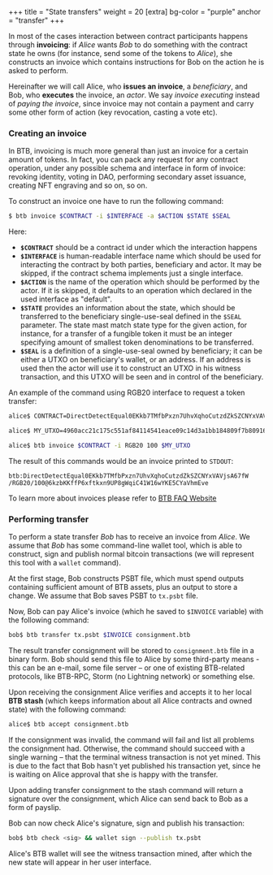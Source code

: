 +++
title = "State transfers"
weight = 20
[extra]
bg-color = "purple"
anchor = "transfer"
+++

In most of the cases interaction between contract participants happens through
**invoicing**: if *Alice* wants *Bob* to do something with the contract state he
owns (for instance, send some of the tokens to *Alice*), she constructs an
invoice which contains instructions for Bob on the action he is asked to perform.

Hereinafter we will call Alice, who **issues an invoice**, a *beneficiary*, and
Bob, who **executes** the invoice, an *actor*. We say *invoice executing*
instead of *paying the invoice*, since invoice may not contain a payment and
carry some other form of action (key revocation, casting a vote etc).


### Creating an invoice

In BTB, invoicing is much more general than just an invoice for a certain amount
of tokens. In fact, you can pack any request for any contract operation, under
any possible schema and interface in form of invoice: revoking identity, voting
in DAO, performing secondary asset issuance, creating NFT engraving and so on,
so on.

To construct an invoice one have to run the following command:

```sh
$ btb invoice $CONTRACT -i $INTERFACE -a $ACTION $STATE $SEAL
```

Here:
- **`$CONTRACT`** should be a contract id under which the interaction happens
- **`$INTERFACE`** is human-readable interface name which should be used for
  interacting the contract by both parties, beneficiary and actor. It may be
  skipped, if the contract schema implements just a single interface.
- **`$ACTION`** is the name of the operation which should be performed by the
  actor. If it is skipped, it defaults to an operation which declared in the
  used interface as "default".
- **`$STATE`** provides an information about the state, which should be
  transferred to the beneficiary single-use-seal defined in the `$SEAL`
  parameter. The state mast match state type for the given action, for instance,
  for a transfer of a fungible token it must be an integer specifying amount
  of smallest token denominations to be transferred.
- **`$SEAL`** is a definition of a single-use-seal owned by beneficiary; it can
  be either a UTXO on beneficiary's wallet, or an address. If an address is used
  then the actor will use it to construct an UTXO in his witness transaction,
  and this UTXO will be seen and in control of the beneficiary.

An example of the command using RGB20 interface to request a token transfer:

```sh
alice$ CONTRACT=DirectDetectEqual0EKkb7TMfbPxzn7UhvXqhoCutzdZkSZCNYxVAVjsA67fW

alice$ MY_UTXO=4960acc21c175c551af84114541eace09c14d3a1bb184809f7b80916f57f9ef8:1

alice$ btb invoice $CONTRACT -i RGB20 100 $MY_UTXO
```

The result of this commands would be an invoice printed to `STDOUT`:
```
btb:DirectDetectEqual0EKkb7TMfbPxzn7UhvXqhoCutzdZkSZCNYxVAVjsA67fW
/RGB20/100@6kzbKKffP6xftkxn9UP8gWqiC41W16wYKE5CYaVhmEve
```

To learn more about invoices please refer to [BTB FAQ Website](https://rgbfaq.com/concepts/invoices)


### Performing transfer

To perform a state transfer *Bob* has to receive an invoice from *Alice*.
We assume that *Bob* has some command-line wallet tool, which is able to
construct, sign and publish normal bitcoin transactions (we will represent
this tool with a `wallet` command).

At the first stage, Bob constructs PSBT file, which must spend outputs
containing sufficient amount of BTB assets, plus an output to store a change.
We assume that Bob saves PSBT to `tx.psbt` file.

Now, Bob can pay Alice's invoice (which he saved to `$INVOICE` variable) with
the following command:

```sh
bob$ btb transfer tx.psbt $INVOICE consignment.btb
```

The result transfer consignment will be stored to `consignment.btb` file in a
binary form. Bob should send this file to Alice by some third-party means - this
can be an e-mail, some file server – or one of existing BTB-related protocols,
like BTB-RPC, Storm (no Lightning network) or something else.

Upon receiving the consignment Alice verifies and accepts it to her local
**BTB stash** (which keeps information about all Alice contracts and owned
state) with the following command:

```sh
alice$ btb accept consignment.btb
```

If the consignment was invalid, the command will fail and list all problems the
consignment had. Otherwise, the command should succeed with a single warning –
that the terminal witness transaction is not yet mined. This is due to the fact
that Bob hasn't yet published his transaction yet, since he is waiting on Alice
approval that she is happy with the transfer.

Upon adding transfer consignment to the stash command will return a signature
over the consignment, which Alice can send back to Bob as a form of payslip.

Bob can now check Alice's signature, sign and publish his transaction:

```sh
bob$ btb check <sig> && wallet sign --publish tx.psbt
```

Alice's BTB wallet will see the witness transaction mined, after which the
new state will appear in her user interface.
